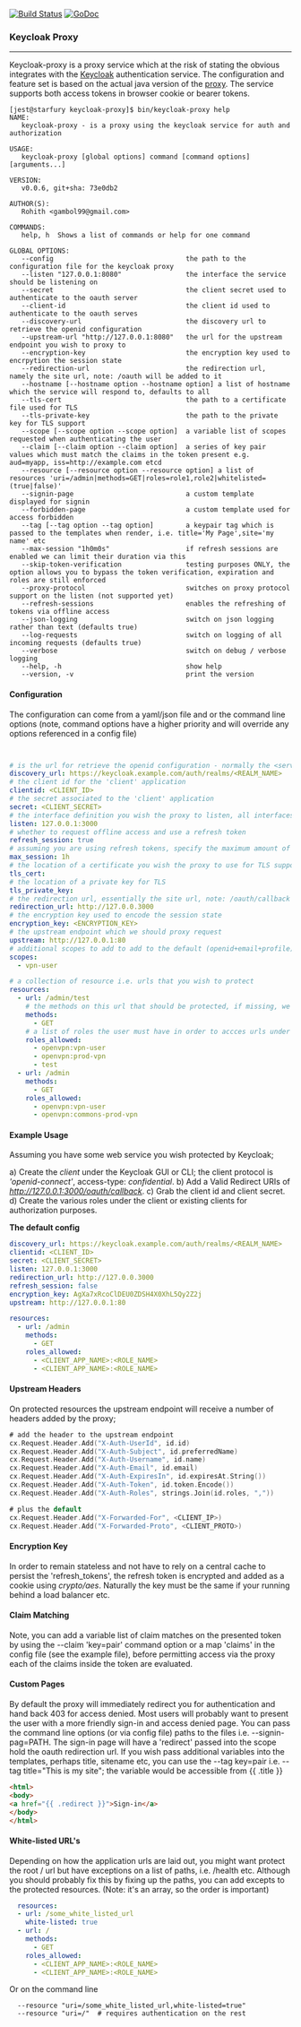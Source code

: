 [![Build Status](https://travis-ci.org/gambol99/keycloak-proxy.svg?branch=master)](https://travis-ci.org/gambol99/keycloak-proxy)
[![GoDoc](http://godoc.org/github.com/gambol99/keycloak-proxy?status.png)](http://godoc.org/github.com/gambol99/keycloak-proxy)

### **Keycloak Proxy**
----

Keycloak-proxy is a proxy service which at the risk of stating the obvious integrates with the [Keycloak](https://github.com/keycloak/keycloak) authentication service. 
The configuration and feature set is based on the actual java version of the [proxy](https://docs.jboss.org/keycloak/docs/1.1.0.Beta2/userguide/html/proxy.html). The service
supports both access tokens in browser cookie or bearer tokens.

```shell
[jest@starfury keycloak-proxy]$ bin/keycloak-proxy help
NAME:
   keycloak-proxy - is a proxy using the keycloak service for auth and authorization

USAGE:
   keycloak-proxy [global options] command [command options] [arguments...]
   
VERSION:
   v0.0.6, git+sha: 73e0db2
   
AUTHOR(S):
   Rohith <gambol99@gmail.com> 
   
COMMANDS:
   help, h	Shows a list of commands or help for one command
   
GLOBAL OPTIONS:
   --config 						        the path to the configuration file for the keycloak proxy
   --listen "127.0.0.1:8080"				the interface the service should be listening on
   --secret 						        the client secret used to authenticate to the oauth server
   --client-id 						        the client id used to authenticate to the oauth serves
   --discovery-url 					        the discovery url to retrieve the openid configuration
   --upstream-url "http://127.0.0.1:8080"	the url for the upstream endpoint you wish to proxy to
   --encryption-key 					    the encryption key used to encrpytion the session state
   --redirection-url 					    the redirection url, namely the site url, note: /oauth will be added to it
   --hostname [--hostname option --hostname option]	a list of hostname which the service will respond to, defaults to all
   --tls-cert 						        the path to a certificate file used for TLS
   --tls-private-key 					    the path to the private key for TLS support
   --scope [--scope option --scope option]	a variable list of scopes requested when authenticating the user
   --claim [--claim option --claim option]	a series of key pair values which must match the claims in the token present e.g. aud=myapp, iss=http://example.com etcd
   --resource [--resource option --resource option]	a list of resources 'uri=/admin|methods=GET|roles=role1,role2|whitelisted=(true|false)'
   --signin-page 					        a custom template displayed for signin
   --forbidden-page 					    a custom template used for access forbidden
   --tag [--tag option --tag option]		a keypair tag which is passed to the templates when render, i.e. title='My Page',site='my name' etc
   --max-session "1h0m0s"				    if refresh sessions are enabled we can limit their duration via this
   --skip-token-verification				testing purposes ONLY, the option allows you to bypass the token verification, expiration and roles are still enforced
   --proxy-protocol					        switches on proxy protocol support on the listen (not supported yet)
   --refresh-sessions					    enables the refreshing of tokens via offline access
   --json-logging					        switch on json logging rather than text (defaults true)
   --log-requests					        switch on logging of all incoming requests (defaults true)
   --verbose						        switch on debug / verbose logging
   --help, -h						        show help
   --version, -v					        print the version
```

#### **Configuration**

The configuration can come from a yaml/json file and or the command line options (note, command options have a higher priority and will override any options referenced in a config file)

```YAML


# is the url for retrieve the openid configuration - normally the <server>/auth/realm/<realm_name>
discovery_url: https://keycloak.example.com/auth/realms/<REALM_NAME>
# the client id for the 'client' application
clientid: <CLIENT_ID>
# the secret associated to the 'client' application
secret: <CLIENT_SECRET>
# the interface definition you wish the proxy to listen, all interfaces is specified as ':<port>'
listen: 127.0.0.1:3000
# whether to request offline access and use a refresh token
refresh_session: true
# assuming you are using refresh tokens, specify the maximum amount of time the refresh token can last
max_session: 1h
# the location of a certificate you wish the proxy to use for TLS support
tls_cert:
# the location of a private key for TLS
tls_private_key:
# the redirection url, essentially the site url, note: /oauth/callback is added at the end
redirection_url: http://127.0.0.3000
# the encryption key used to encode the session state
encryption_key: <ENCRYPTION_KEY>
# the upstream endpoint which we should proxy request
upstream: http://127.0.0.1:80
# additional scopes to add to add to the default (openid+email+profile)
scopes:
  - vpn-user

# a collection of resource i.e. urls that you wish to protect
resources:
  - url: /admin/test
    # the methods on this url that should be protected, if missing, we assuming all
    methods:
      - GET
    # a list of roles the user must have in order to accces urls under the above
    roles_allowed:
      - openvpn:vpn-user
      - openvpn:prod-vpn
      - test
  - url: /admin
    methods:
      - GET
    roles_allowed:
      - openvpn:vpn-user
      - openvpn:commons-prod-vpn
```


#### **Example Usage**

Assuming you have some web service you wish protected by Keycloak;

a) Create the *client* under the Keycloak GUI or CLI; the client protocol is *'openid-connect'*, access-type:  *confidential*.
b) Add a Valid Redirect URIs of *http://127.0.0.1:3000/oauth/callback*.
c) Grab the client id and client secret.
d) Create the various roles under the client or existing clients for authorization purposes.

**The default config**

```YAML
discovery_url: https://keycloak.example.com/auth/realms/<REALM_NAME>
clientid: <CLIENT_ID>
secret: <CLIENT_SECRET>
listen: 127.0.0.1:3000
redirection_url: http://127.0.0.3000
refresh_session: false
encryption_key: AgXa7xRcoClDEU0ZDSH4X0XhL5Qy2Z2j
upstream: http://127.0.0.1:80

resources:
  - url: /admin
    methods:
      - GET
    roles_allowed:
      - <CLIENT_APP_NAME>:<ROLE_NAME>
      - <CLIENT_APP_NAME>:<ROLE_NAME>
```

#### **Upstream Headers**

On protected resources the upstream endpoint will receive a number of headers added by the proxy;

```GO
# add the header to the upstream endpoint
cx.Request.Header.Add("X-Auth-UserId", id.id)
cx.Request.Header.Add("X-Auth-Subject", id.preferredName)
cx.Request.Header.Add("X-Auth-Username", id.name)
cx.Request.Header.Add("X-Auth-Email", id.email)
cx.Request.Header.Add("X-Auth-ExpiresIn", id.expiresAt.String())
cx.Request.Header.Add("X-Auth-Token", id.token.Encode())
cx.Request.Header.Add("X-Auth-Roles", strings.Join(id.roles, ","))

# plus the default
cx.Request.Header.Add("X-Forwarded-For", <CLIENT_IP>)
cx.Request.Header.Add("X-Forwarded-Proto", <CLIENT_PROTO>)
```

#### **Encryption Key**

In order to remain stateless and not have to rely on a central cache to persist the 'refresh_tokens', the refresh token is encrypted and added as a cookie using *crypto/aes*. Naturally the key must be the same if your running behind a load balancer etc.  

#### **Claim Matching**

Note, you can add a variable list of claim matches on the presented token by using the --claim 'key=pair' command option or a map 'claims' in the config file (see the example file), before permitting
access via the proxy each of the claims inside the token are evaluated.

#### **Custom Pages**

By default the proxy will immediately redirect you for authentication and hand back 403 for access denied. Most users will probably want to present the user with a more friendly
sign-in and access denied page. You can pass the command line options (or via config file) paths to the files i.e. --signin-pag=PATH. The sign-in page will have a 'redirect' 
passed into the scope hold the oauth redirection url. If you wish pass additional variables into the templates, perhaps title, sitename etc, you can use the --tag key=pair i.e. 
--tag title="This is my site"; the variable would be accessible from {{ .title }}

```HTML
<html>
<body>
<a href="{{ .redirect }}">Sign-in</a>
</body>
</html>
```

#### **White-listed URL's** 

Depending on how the application urls are laid out, you might want protect the root / url but have exceptions on a list of paths, i.e. /health etc. Although you should probably
fix this by fixing up the paths, you can add excepts to the protected resources. (Note: it's an array, so the order is important)

```YAML
  resources:
  - url: /some_white_listed_url
    white-listed: true
  - url: /
    methods:
      - GET
    roles_allowed:
      - <CLIENT_APP_NAME>:<ROLE_NAME>
      - <CLIENT_APP_NAME>:<ROLE_NAME>
```

Or on the command line 

```shell
  --resource "uri=/some_white_listed_url,white-listed=true"
  --resource "uri=/"  # requires authentication on the rest
```

